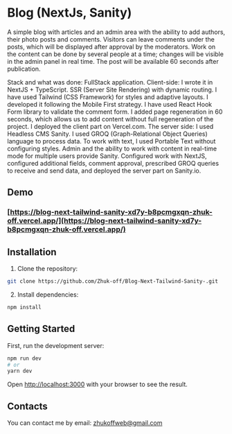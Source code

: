 # Blog (NextJs, Sanity)

A simple blog with articles and an admin area with the ability to add authors, their photo posts and comments. Visitors can leave comments under the posts, which will be displayed after approval by the moderators. Work on the content can be done by several people at a time; changes will be visible in the admin panel in real time. The post will be available 60 seconds after publication.

Stack and what was done: FullStack application. Client-side: I wrote it in NextJS + TypeScript. SSR (Server Site Rendering) with dynamic routing. I have used Tailwind (CSS Framework) for styles and adaptive layouts. I developed it following the Mobile First strategy. I have used React Hook Form library to validate the comment form. I added page regeneration in 60 seconds, which allows us to add content without full regeneration of the project. I deployed the client part on Vercel.com. The server side: I used Headless CMS Sanity. I used GROQ (Graph-Relational Object Queries) language to process data. To work with text, I used Portable Text without configuring styles. Admin and the ability to work with content in real-time mode for multiple users provide Sanity. Configured work with NextJS, configured additional fields, comment approval, prescribed GROQ queries to receive and send data, and deployed the server part on Sanity.io.


## Demo

### [https://blog-next-tailwind-sanity-xd7y-b8pcmgxqn-zhuk-off.vercel.app/](https://blog-next-tailwind-sanity-xd7y-b8pcmgxqn-zhuk-off.vercel.app/)

## Installation

1. Clone the repository:

```bash
git clone https://github.com/Zhuk-off/Blog-Next-Tailwind-Sanity-.git
```

2. Install dependencies:

```bash
npm install
```

## Getting Started
First, run the development server:

```bash
npm run dev
# or
yarn dev
```

Open [http://localhost:3000](http://localhost:3000) with your browser to see the result.

## Contacts

You can contact me by email: zhukoffweb@gmail.com